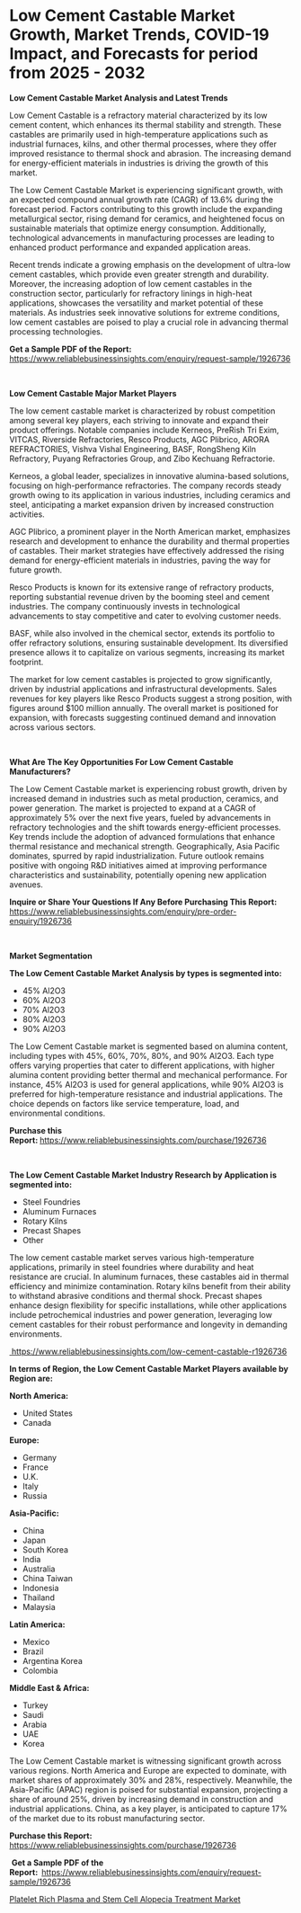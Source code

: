 <p><h1>Low Cement Castable Market Growth, Market Trends, COVID-19 Impact, and Forecasts for period from 2025 - 2032</h1></p><p><strong>Low Cement Castable Market Analysis and Latest Trends</strong></p>
<p><p>Low Cement Castable is a refractory material characterized by its low cement content, which enhances its thermal stability and strength. These castables are primarily used in high-temperature applications such as industrial furnaces, kilns, and other thermal processes, where they offer improved resistance to thermal shock and abrasion. The increasing demand for energy-efficient materials in industries is driving the growth of this market.</p><p>The Low Cement Castable Market is experiencing significant growth, with an expected compound annual growth rate (CAGR) of 13.6% during the forecast period. Factors contributing to this growth include the expanding metallurgical sector, rising demand for ceramics, and heightened focus on sustainable materials that optimize energy consumption. Additionally, technological advancements in manufacturing processes are leading to enhanced product performance and expanded application areas. </p><p>Recent trends indicate a growing emphasis on the development of ultra-low cement castables, which provide even greater strength and durability. Moreover, the increasing adoption of low cement castables in the construction sector, particularly for refractory linings in high-heat applications, showcases the versatility and market potential of these materials. As industries seek innovative solutions for extreme conditions, low cement castables are poised to play a crucial role in advancing thermal processing technologies.</p></p>
<p><strong>Get a Sample PDF of the Report:&nbsp;</strong> <a href="https://www.reliablebusinessinsights.com/enquiry/request-sample/1926736?utm_campaign=2319&utm_medium=2&utm_source=Github&utm_content=ia&utm_term=28032025&utm_id=low-cement-castable">https://www.reliablebusinessinsights.com/enquiry/request-sample/1926736</a></p>
<p>&nbsp;</p>
<p><strong>Low Cement Castable Major Market Players</strong></p>
<p><p>The low cement castable market is characterized by robust competition among several key players, each striving to innovate and expand their product offerings. Notable companies include Kerneos, PreRish Tri Exim, VITCAS, Riverside Refractories, Resco Products, AGC Plibrico, ARORA REFRACTORIES, Vishva Vishal Engineering, BASF, RongSheng Kiln Refractory, Puyang Refractories Group, and Zibo Kechuang Refractorie.</p><p>Kerneos, a global leader, specializes in innovative alumina-based solutions, focusing on high-performance refractories. The company records steady growth owing to its application in various industries, including ceramics and steel, anticipating a market expansion driven by increased construction activities.</p><p>AGC Plibrico, a prominent player in the North American market, emphasizes research and development to enhance the durability and thermal properties of castables. Their market strategies have effectively addressed the rising demand for energy-efficient materials in industries, paving the way for future growth.</p><p>Resco Products is known for its extensive range of refractory products, reporting substantial revenue driven by the booming steel and cement industries. The company continuously invests in technological advancements to stay competitive and cater to evolving customer needs.</p><p>BASF, while also involved in the chemical sector, extends its portfolio to offer refractory solutions, ensuring sustainable development. Its diversified presence allows it to capitalize on various segments, increasing its market footprint.</p><p>The market for low cement castables is projected to grow significantly, driven by industrial applications and infrastructural developments. Sales revenues for key players like Resco Products suggest a strong position, with figures around $100 million annually. The overall market is positioned for expansion, with forecasts suggesting continued demand and innovation across various sectors.</p></p>
<p>&nbsp;</p>
<p><strong>What Are The Key Opportunities For Low Cement Castable Manufacturers?</strong></p>
<p><p>The Low Cement Castable market is experiencing robust growth, driven by increased demand in industries such as metal production, ceramics, and power generation. The market is projected to expand at a CAGR of approximately 5% over the next five years, fueled by advancements in refractory technologies and the shift towards energy-efficient processes. Key trends include the adoption of advanced formulations that enhance thermal resistance and mechanical strength. Geographically, Asia Pacific dominates, spurred by rapid industrialization. Future outlook remains positive with ongoing R&D initiatives aimed at improving performance characteristics and sustainability, potentially opening new application avenues.</p></p>
<p><strong>Inquire or Share Your Questions If Any Before Purchasing This Report:</strong> <a href="https://www.reliablebusinessinsights.com/enquiry/pre-order-enquiry/1926736?utm_campaign=2319&utm_medium=2&utm_source=Github&utm_content=ia&utm_term=28032025&utm_id=low-cement-castable">https://www.reliablebusinessinsights.com/enquiry/pre-order-enquiry/1926736</a></p>
<p>&nbsp;</p>
<p><strong>Market Segmentation</strong></p>
<p><strong>The Low Cement Castable Market Analysis by types is segmented into:</strong></p>
<p><ul><li>45% Al2O3</li><li>60% Al2O3</li><li>70% Al2O3</li><li>80% Al2O3</li><li>90% Al2O3</li></ul></p>
<p><p>The Low Cement Castable market is segmented based on alumina content, including types with 45%, 60%, 70%, 80%, and 90% Al2O3. Each type offers varying properties that cater to different applications, with higher alumina content providing better thermal and mechanical performance. For instance, 45% Al2O3 is used for general applications, while 90% Al2O3 is preferred for high-temperature resistance and industrial applications. The choice depends on factors like service temperature, load, and environmental conditions.</p></p>
<p><strong>Purchase this Report:&nbsp;</strong><a href="https://www.reliablebusinessinsights.com/purchase/1926736?utm_campaign=2319&utm_medium=2&utm_source=Github&utm_content=ia&utm_term=28032025&utm_id=low-cement-castable">https://www.reliablebusinessinsights.com/purchase/1926736</a></p>
<p>&nbsp;</p>
<p><strong>The Low Cement Castable Market Industry Research by Application is segmented into:</strong></p>
<p><ul><li>Steel Foundries</li><li>Aluminum Furnaces</li><li>Rotary Kilns</li><li>Precast Shapes</li><li>Other</li></ul></p>
<p><p>The low cement castable market serves various high-temperature applications, primarily in steel foundries where durability and heat resistance are crucial. In aluminum furnaces, these castables aid in thermal efficiency and minimize contamination. Rotary kilns benefit from their ability to withstand abrasive conditions and thermal shock. Precast shapes enhance design flexibility for specific installations, while other applications include petrochemical industries and power generation, leveraging low cement castables for their robust performance and longevity in demanding environments.</p></p>
<p><a href="https://www.reliablebusinessinsights.com/low-cement-castable-r1926736?utm_campaign=2319&utm_medium=2&utm_source=Github&utm_content=ia&utm_term=28032025&utm_id=low-cement-castable">&nbsp;https://www.reliablebusinessinsights.com/low-cement-castable-r1926736</a></p>
<p><strong>In terms of Region, the Low Cement Castable Market Players available by Region are:</strong></p>
<p>
    <p> <strong> North America: </strong>
        <ul>
            <li>United States</li>
            <li>Canada</li>
        </ul>
        </p> 
    <p> <strong> Europe: </strong>
        <ul>
            <li>Germany</li>
            <li>France</li>
            <li>U.K.</li>
            <li>Italy</li>
            <li>Russia</li>
        </ul>
        </p> 
    <p> <strong> Asia-Pacific: </strong>
        <ul>
            <li>China</li>
            <li>Japan</li>
            <li>South Korea</li>
            <li>India</li>
            <li>Australia</li>
            <li>China Taiwan</li>
            <li>Indonesia</li>
            <li>Thailand</li>
            <li>Malaysia</li>
        </ul>
        </p> 
    <p> <strong> Latin America: </strong>
        <ul>
            <li>Mexico</li>
            <li>Brazil</li>
            <li>Argentina Korea</li>
            <li>Colombia</li>
        </ul>
        </p> 
    <p> <strong> Middle East & Africa: </strong>
        <ul>
            <li>Turkey</li>
            <li>Saudi</li>
            <li>Arabia</li>
            <li>UAE</li>
            <li>Korea</li>
        </ul>
    </p>
    </p>
<p><p>The Low Cement Castable market is witnessing significant growth across various regions. North America and Europe are expected to dominate, with market shares of approximately 30% and 28%, respectively. Meanwhile, the Asia-Pacific (APAC) region is poised for substantial expansion, projecting a share of around 25%, driven by increasing demand in construction and industrial applications. China, as a key player, is anticipated to capture 17% of the market due to its robust manufacturing sector.</p></p>
<p><strong>Purchase this Report: </strong><a href="https://www.reliablebusinessinsights.com/purchase/1926736?utm_campaign=2319&utm_medium=2&utm_source=Github&utm_content=ia&utm_term=28032025&utm_id=low-cement-castable">https://www.reliablebusinessinsights.com/purchase/1926736</a></p>
<p>&nbsp;<strong>Get a Sample PDF of the Report:&nbsp;&nbsp;</strong><a href="https://www.reliablebusinessinsights.com/enquiry/request-sample/1926736?utm_campaign=2319&utm_medium=2&utm_source=Github&utm_content=ia&utm_term=28032025&utm_id=low-cement-castable">https://www.reliablebusinessinsights.com/enquiry/request-sample/1926736</a></p>
<p><strong></strong></p>
<p><p><a href="https://github.com/oslieselotte2192/Market-Research-Report-List-1/blob/main/platelet-rich-plasma-and-stem-cell-alopecia-treatment-market.md?utm_campaign=2319&utm_medium=2&utm_source=Github&utm_content=ia&utm_term=28032025&utm_id=low-cement-castable">Platelet Rich Plasma and Stem Cell Alopecia Treatment Market</a></p></p>